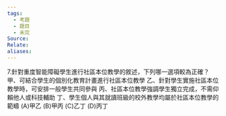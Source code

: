 ```yaml
---
tags:
  - 考題
  - 題目
  - 未完
Source:
Relate: 
aliases:
---
```

7.針對重度智能障礙學生進行社區本位教學的敘述，下列哪一選項較為正確？
甲、可結合學生的個別化教育計畫進行社區本位教學
乙、針對學生實施社區本位教學時，可安排一般學生共同參與
丙、社區本位教學強調學生獨立完成，不需仰賴他人或科技輔助
丁、學生個人與其就讀班級的校外教學均屬於社區本位教學的範疇
(A)甲乙 (B)甲丙 (C)乙丁 (D)丙丁

